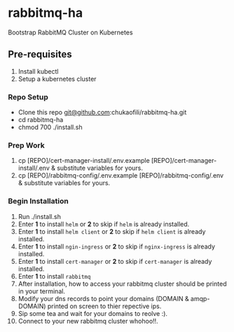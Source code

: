 # rabbitmq-ha
Bootstrap RabbitMQ Cluster on Kubernetes

## Pre-requisites

1. Install kubectl
2. Setup a kubernetes cluster

### Repo Setup

* Clone this repo git@github.com:chukaofili/rabbitmq-ha.git
* cd rabbitmq-ha
* chmod 700 ./install.sh

### Prep Work

1. cp [REPO]/cert-manager-install/.env.example [REPO]/cert-manager-install/.env & substitute variables for yours.
2. cp [REPO]/rabbitmq-config/.env.example [REPO]/rabbitmq-config/.env & substitute variables for yours.

### Begin Installation

1. Run ./install.sh
2. Enter **1** to install `helm` or **2** to skip if `helm` is already installed.
3. Enter **1** to install `helm client` or **2** to skip if `helm client` is already installed.
4. Enter **1** to install `ngin-ingress` or **2** to skip if `nginx-ingress` is already installed.
5. Enter **1** to install `cert-manager` or **2** to skip if `cert-manager` is already installed.
6. Enter **1** to install `rabbitmq`
7. After installation, how to access your rabbitmq cluster should be printed in your terminal.
8. Modify your dns records to point your domains (DOMAIN & amqp-DOMAIN) printed on screen to thier repective ips.
9. Sip some tea and wait for your domains to reolve :).
10. Connect to your new rabbitmq cluster whohoo!!.